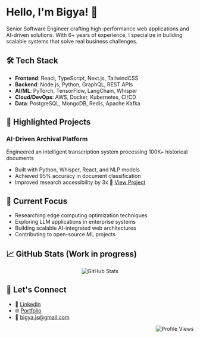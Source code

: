 # Hello, I'm Bigya! 👋

Senior Software Engineer crafting high-performance web applications and AI-driven solutions. With 6+ years of experience, I specialize in building scalable systems that solve real business challenges.

## 🛠️ Tech Stack

- **Frontend**: React, TypeScript, Next.js, TailwindCSS
- **Backend**: Node.js, Python, GraphQL, REST APIs
- **AI/ML**: PyTorch, TensorFlow, LangChain, Whisper
- **Cloud/DevOps**: AWS, Docker, Kubernetes, CI/CD
- **Data**: PostgreSQL, MongoDB, Redis, Apache Kafka

## 🚀 Highlighted Projects

### AI-Driven Archival Platform
Engineered an intelligent transcription system processing 100K+ historical documents
- Built with Python, Whisper, React, and NLP models
- Achieved 95% accuracy in document classification
- Improved research accessibility by 3x
🔗 [View Project](https://github.com/bigyaa/transcription-system)

## 🌱 Current Focus

- Researching edge computing optimization techniques
- Exploring LLM applications in enterprise systems
- Building scalable AI-integrated web architectures
- Contributing to open-source ML projects

## 📈 GitHub Stats (Work in progress)

<p align="center">
  <img src="https://github-readme-stats.vercel.app/api?username=bigyaa&show_icons=true&theme=dark" alt="GitHub Stats" />
</p>

## 🤝 Let's Connect

- 💼 [LinkedIn](https://linkedin.com/in/bigyabajracharya)
- 🌐 [Portfolio](https://bigyaa.github.io)
- 📧 [bigya.js@gmail.com](mailto:bigya.js@gmail.com)

<p align="right">
  <img src="https://komarev.com/ghpvc/?username=bigyaa&color=red" alt="Profile Views">
</p>
<!--
**bigyaa/bigyaa** is a ✨ _special_ ✨ repository because its `README.md` (this file) appears on your GitHub profile.

Here are some ideas to get you started:

- 🔭 I’m currently working on ...
- 🌱 I’m currently learning ...
- 👯 I’m looking to collaborate on ...
- 🤔 I’m looking for help with ...
- 💬 Ask me about ...
- 📫 How to reach me: ...
- 😄 Pronouns: ...
- ⚡ Fun fact: ...
-->
